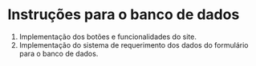 # Instruções para o banco de dados

1. Implementação dos botões e funcionalidades do site.
2. Implementação do sistema de requerimento dos dados do formulário para o banco de dados.

